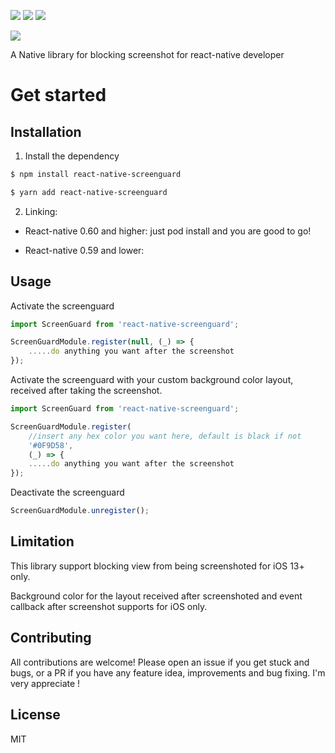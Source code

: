 <p align="left">
  <a href="https://github.com/prettier/prettier"><img src="https://img.shields.io/badge/styled_with-prettier-ff69b4.svg"></a>
  <a href="https://opensource.org/licenses/MIT"><img src="https://img.shields.io/badge/License-MIT-blue.svg"></a>
  <a href="https://aleen42.github.io/badges/src/eslint.svg"><img src="https://aleen42.github.io/badges/src/eslint.svg"></a>
</p>

<img src="https://media.giphy.com/media/4vMWOXJFB8Jks2K3Fl/giphy.gif" />

A Native library for blocking screenshot for react-native developer

# Get started

## Installation

1. Install the dependency

```sh
$ npm install react-native-screenguard
```
```sh
$ yarn add react-native-screenguard
```

2. Linking:

- React-native 0.60 and higher: just pod install and you are good to go!

- React-native 0.59 and lower:




## Usage

Activate the screenguard

```js
import ScreenGuard from 'react-native-screenguard';

ScreenGuardModule.register(null, (_) => {
	.....do anything you want after the screenshot 
});
```

Activate the screenguard with your custom background color layout, received after taking the screenshot.

```js
import ScreenGuard from 'react-native-screenguard';

ScreenGuardModule.register(
	//insert any hex color you want here, default is black if not
	'#0F9D58',
	(_) => {
	.....do anything you want after the screenshot 
});
```

Deactivate the screenguard

```js
ScreenGuardModule.unregister();
```


## Limitation

This library support blocking view from being screenshoted for iOS 13+ only.

Background color for the layout received after screenshoted and event callback after screenshot supports for iOS only.


## Contributing
All contributions are welcome! Please open an issue if you get stuck and bugs, or a PR if you have any feature idea, improvements and bug fixing. I'm very appreciate ! 

## License
MIT



